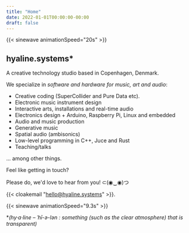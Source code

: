```yaml
---
title: "Home"
date: 2022-01-01T00:00:00-00:00
draft: false
---
```



{{< sinewave animationSpeed="20s" >}}

## hyaline.systems*

A creative technology studio based in Copenhagen, Denmark.

We specialize in *software and hardware for music, art and audio*: 

- Creative coding (SuperCollider and Pure Data etc).
- Electronic music instrument design
- Interactive arts, installations and real-time audio
- Electronics design + Arduino, Raspberry Pi, Linux and embedded
- Audio and music production
- Generative music
- Spatial audio (ambisonics)
- Low-level programming in C++, Juce and Rust
- Teaching/talks

... among other things.

Feel like getting in touch? 

Please do, we'd love to hear from you! ⊂(◉‿◉)つ

{{< cloakemail "hello@hyaline.systems" >}}.

{{< sinewave animationSpeed="9.3s" >}}

*_(hy·​a·​line – ˈhī-ə-lən : something (such as the clear atmosphere) that is transparent)_

